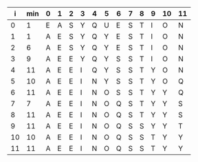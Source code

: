 | i  | min | 0 | 1 | 2 | 3 | 4 | 5 | 6 | 7 | 8 | 9 | 10 | 11 |
| --- | ----- | --- | --- | --- | --- | --- | --- | --- | --- | --- | --- | --- | --- |
| 0  | 1   | E | A | S | Y | Q | U | E | S | T | I | O  | N  |
| 1  | 1   | A | E | S | Y | Q | Y | E | S | T | I | O  | N  |
| 2  | 6   | A | E | S | Y | Q | Y | E | S | T | I | O  | N  |
| 3  | 9   | A | E | E | Y | Q | Y | S | S | T | I | O  | N  |
| 4  | 11  | A | E | E | I | Q | Y | S | S | T | Y | O  | N  |
| 5  | 10  | A | E | E | I | N | Y | S | S | T | Y | O  | Q  |
| 6  | 11  | A | E | E | I | N | O | S | S | T | Y | Y  | Q  |
| 7  | 7   | A | E | E | I | N | O | Q | S | T | Y | Y  | S  |
| 8  | 11  | A | E | E | I | N | O | Q | S | T | Y | Y  | S  |
| 9  | 11  | A | E | E | I | N | O | Q | S | S | Y | Y  | T  |
| 10 | 10  | A | E | E | I | N | O | Q | S | S | T | Y  | Y  |
| 11 | 11  | A | E | E | I | N | O | Q | S | S | T | Y  | Y  |


